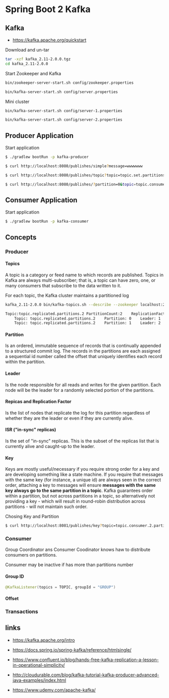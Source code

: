 # Spring Boot 2 Kafka

## Kafka

+ https://kafka.apache.org/quickstart

Download and un-tar
```bash
tar -xzf kafka_2.11-2.0.0.tgz
cd kafka_2.11-2.0.0
``` 
Start Zookeeper and Kafka
```bash
bin/zookeeper-server-start.sh config/zookeeper.properties

bin/kafka-server-start.sh config/server.properties
```
Mini cluster

```bash
bin/kafka-server-start.sh config/server-1.properties

bin/kafka-server-start.sh config/server-2.properties
```

## Producer Application
Start application
```bash
$ ./gradlew bootRun -p kafka-producer
```

```bash
$ curl http://localhost:8080/publishes/simple?message=wwwwwww
```
```bash
$ curl http://localhost:8080/publishes/topic?topic=topic.set.partitions.2&message=m2

```
```bash
$ curl http://localhost:8080/publishes/?partition=0&topic=topic.consumer.2.partitions.2&message=m1
```

## Consumer Application
Start application
```bash
$ ./gradlew bootRun -p kafka-consumer
```

## Concepts

### Producer

#### Topics

A topic is a category or feed name to which records are published. 
Topics in Kafka are always multi-subscriber; that is, a topic can have zero, one, or many consumers that subscribe to the data written to it.

For each topic, the Kafka cluster maintains a partitioned log

```bash
kafka_2.11-2.0.0 bin/kafka-topics.sh --describe --zookeeper localhost:2181 --topic topic.replicated.partitions.2

Topic:topic.replicated.partitions.2	PartitionCount:2	ReplicationFactor:2	Configs:
	Topic: topic.replicated.partitions.2	Partition: 0	Leader: 1	Replicas: 1,2	Isr: 1,2
	Topic: topic.replicated.partitions.2	Partition: 1	Leader: 2	Replicas: 2,1	Isr: 2,1
```

#### Partition

Is an ordered, immutable sequence of records that is continually appended to a structured commit log. 
The records in the partitions are each assigned a sequential id number called the offset that uniquely identifies each record within the partition.

#### Leader

Is the node responsible for all reads and writes for the given partition. Each node will be the leader for a randomly selected portion of the partitions.

#### Repicas and Replication Factor

Is the list of nodes that replicate the log for this partition regardless of whether they are the leader or even if they are currently alive.

#### ISR ("in-sync" replicas)

Is the set of "in-sync" replicas. This is the subset of the replicas list that is currently alive and caught-up to the leader.

#### Key

Keys are mostly useful/necessary if you require strong order for a key and are developing something like a state machine. 
If you require that messages with the same key (for instance, a unique id) are always seen in the correct order, 
attaching a key to messages will ensure **messages with the same key always go to the same partition in a topic**. 
Kafka guarantees order within a partition, but not across partitions in a topic, so alternatively not providing a key - which will result in round-robin distribution across partitions - will not maintain such order.

Chosing Key and Partition
```bash
$ curl http://localhost:8081/publishes/key?topic=topic.consumer.2.partitions.2.samegroup&message=m3&partition=1&key=abc_123

```

### Consumer

Group Coordinator ans Consumer Coodinator knows haw to distribute consumers on partitions.

Consumer may be inactive if has more than partitions number

#### Group ID

```java
@KafkaListener(topics = TOPIC, groupId = "GROUP")
```

#### Offset

### Transactions


## links

+ https://kafka.apache.org/intro
+ https://docs.spring.io/spring-kafka/reference/htmlsingle/
+ https://www.confluent.io/blog/hands-free-kafka-replication-a-lesson-in-operational-simplicity/
+ http://cloudurable.com/blog/kafka-tutorial-kafka-producer-advanced-java-examples/index.html

+ https://www.udemy.com/apache-kafka/

